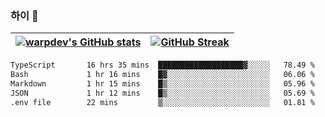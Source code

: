 
### 하이 👋
[![warpdev's GitHub stats](https://github-readme-stats.vercel.app/api?username=warpdev&show_icons=true&theme=vue-dark)](#) |[![GitHub Streak](https://github-readme-streak-stats.herokuapp.com/?user=warpdev&theme=dark)](#)
--- | --- |
<!--START_SECTION:waka-->

```txt
TypeScript       16 hrs 35 mins  ███████████████████▓░░░░░   78.49 %
Bash             1 hr 16 mins    █▓░░░░░░░░░░░░░░░░░░░░░░░   06.06 %
Markdown         1 hr 15 mins    █▒░░░░░░░░░░░░░░░░░░░░░░░   05.96 %
JSON             1 hr 12 mins    █▒░░░░░░░░░░░░░░░░░░░░░░░   05.69 %
.env file        22 mins         ▒░░░░░░░░░░░░░░░░░░░░░░░░   01.81 %
```

<!--END_SECTION:waka-->

<!--
**warpdev/warpdev** is a ✨ _special_ ✨ repository because its `README.md` (this file) appears on your GitHub profile.

Here are some ideas to get you started:

- 🔭 I’m currently working on ...
- 🌱 I’m currently learning ...
- 👯 I’m looking to collaborate on ...
- 🤔 I’m looking for help with ...
- 💬 Ask me about ...
- 📫 How to reach me: ...
- 😄 Pronouns: ...
- ⚡ Fun fact: ...
-->
